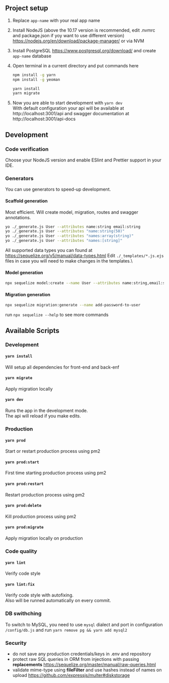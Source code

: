 
## Project setup

1. Replace `app-name` with your real app name

1. Install NodeJS (above the 10.17 version is recommended, edit .nvmrc and package.json if yoy want to use different version)
https://nodejs.org/en/download/package-manager/
or via NVM

1. Install PostgreSQL https://www.postgresql.org/download/
and create `app-name` database

1. Open terminal in a current directory and put commands here
    ```bash
    npm install -g yarn
    npm install -g yeoman
    
    yarn install
    yarn migrate
    ```

1. Now you are able to start development with `yarn dev`\
With default configuration your api will be available at http://localhost:3001/api and swagger documentation at http://localhost:3001/api-docs


## Development

### Code verification
Choose your NodeJS version and enable ESlint and Prettier support in your IDE.

### Generators
You can use generators to speed-up development.

#### Scaffold generation
Most efficient. Will create model, migration, routes and swagger annotations.
```bash
yo ./_generate.js User --attributes name:string email:string
yo ./_generate.js User --attributes "name:string(50)"
yo ./_generate.js User --attributes "names:array(string)"
yo ./_generate.js User --attributes "names:[string]"
```
All supported data types you can found at https://sequelize.org/v5/manual/data-types.html
Edit `./_templates/*.js.ejs` files in case you will need to make changes in the templates.\

#### Model generation
```bash
npx sequelize model:create --name User --attributes name:string,email:string
```

#### Migration generation
```bash
npx sequelize migration:generate --name add-password-to-user
```

run `npx sequelize --help` to see more commands


## Available Scripts

### Development

#### `yarn install`
Will setup all dependencies for front-end and back-enf

#### `yarn migrate`
Apply migration locally

#### `yarn dev`
Runs the app in the development mode.\
The api will reload if you make edits.


### Production

#### `yarn prod`
Start or restart production process using pm2

#### `yarn prod:start`
First time starting production process using pm2

#### `yarn prod:restart`
Restart production process using pm2

#### `yarn prod:delete`
Kill production process using pm2 

#### `yarn prod:migrate`
Apply migration locally on production


### Code quality

#### `yarn lint`
Verify code style
    
#### `yarn lint:fix`
Verify code style with autofixing.\
Also will be runned automatically on every commit.


### DB swithching
To switch to MySQL, you need to use `mysql` dialect and port in configuration `/config/db.js` and run `yarn remove pg && yarn add mysql2`


### Security
- do not save any production credentials/keys in .env and repository
- protect raw SQL queries in ORM from injections with passing **replacements** https://sequelize.org/master/manual/raw-queries.html
- validate mime-type using **fileFilter** and use hashes instead of names on upload https://github.com/expressjs/multer#diskstorage
